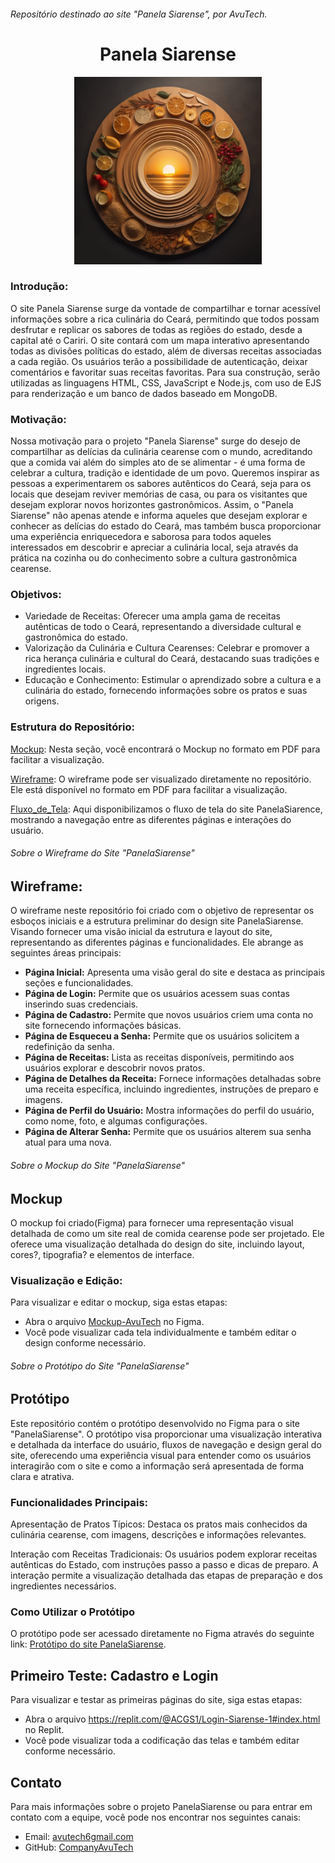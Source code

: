 ###### Repositório destinado ao site "Panela Siarense", por AvuTech.
<h1 align="center"> Panela Siarense </h1> 
<p align="center">
  <img width="300" height="300" src="https://github.com/CompanyAvuTech/PanelaSiarense/blob/main/Logo/Logo.jpg?raw=true">
</p>

### Introdução: 
O site Panela Siarense surge da vontade de compartilhar e tornar acessível informações sobre a rica culinária do Ceará, permitindo que todos possam desfrutar e replicar os sabores de todas as regiões do estado, desde a capital até o Cariri. O site contará com um mapa interativo apresentando todas as divisões políticas do estado, além de diversas receitas associadas a cada região. Os usuários terão a possibilidade de autenticação, deixar comentários e favoritar suas receitas favoritas. Para sua construção, serão utilizadas as linguagens HTML, CSS, JavaScript e Node.js, com uso de EJS para renderização e um banco de dados baseado em MongoDB.

### Motivação: 
Nossa motivação para o projeto "Panela Siarense" surge do desejo de compartilhar as delícias da culinária cearense com o mundo, acreditando que a comida vai além do simples ato de se alimentar - é uma forma de celebrar a cultura, tradição e identidade de um povo. Queremos inspirar as pessoas a experimentarem os sabores autênticos do Ceará, seja para os locais que desejam reviver memórias de casa, ou para os visitantes que desejam explorar novos horizontes gastronômicos. Assim, o "Panela Siarense" não apenas atende e informa aqueles que desejam explorar e conhecer as delícias do estado do Ceará, mas também busca proporcionar uma experiência enriquecedora e saborosa para todos aqueles interessados em descobrir e apreciar a culinária local, seja através da prática na cozinha ou do conhecimento sobre a cultura gastronômica cearense.

### Objetivos:
* Variedade de Receitas: Oferecer uma ampla gama de receitas autênticas de todo o Ceará, representando a diversidade cultural e gastronômica do estado.
* Valorização da Culinária e Cultura Cearenses: Celebrar e promover a rica herança culinária e cultural do Ceará, destacando suas tradições e ingredientes locais.
* Educação e Conhecimento: Estimular o aprendizado sobre a cultura e a culinária do estado, fornecendo informações sobre os pratos e suas origens.

### Estrutura do Repositório:
[Mockup](Mockup): Nesta seção, você encontrará o Mockup no formato em PDF para facilitar a visualização.

[Wireframe](Wireframe): O wireframe pode ser visualizado diretamente no repositório. Ele está disponível no formato em PDF para facilitar a visualização.

[Fluxo_de_Tela](Fluxo_de_Tela): Aqui disponibilizamos o fluxo de tela do site PanelaSiarence, mostrando a navegação entre as diferentes páginas e interações do usuário.

###### Sobre o Wireframe do Site "PanelaSiarense"
## Wireframe: 
O wireframe neste repositório foi criado com o objetivo de representar os esboços iniciais e a estrutura preliminar do design site PanelaSiarense. Visando fornecer uma visão inicial da estrutura e layout do site, representando as diferentes páginas e funcionalidades. Ele abrange as seguintes áreas principais:

- **Página Inicial:** Apresenta uma visão geral do site e destaca as principais seções e funcionalidades.
- **Página de Login:** Permite que os usuários acessem suas contas inserindo suas credenciais.
- **Página de Cadastro:** Permite que novos usuários criem uma conta no site fornecendo informações básicas.
- **Página de Esqueceu a Senha:** Permite que os usuários solicitem a redefinição da senha.
- **Página de Receitas:** Lista as receitas disponíveis, permitindo aos usuários explorar e descobrir novos pratos.
- **Página de Detalhes da Receita:** Fornece informações detalhadas sobre uma receita específica, incluindo ingredientes, instruções de preparo e imagens.
- **Página de Perfil do Usuário:** Mostra informações do perfil do usuário, como nome, foto, e algumas configurações.
- **Página de Alterar Senha:** Permite que os usuários alterem sua senha atual para uma nova.


###### Sobre o Mockup do Site "PanelaSiarense"
## Mockup 
O mockup foi criado(Figma) para fornecer uma representação visual detalhada de como um site real de comida cearense pode ser projetado. Ele oferece uma visualização detalhada do design do site, incluindo layout, cores?, tipografia? e elementos de interface.

### Visualização e Edição:

Para visualizar e editar o mockup, siga estas etapas:

* Abra o arquivo [Mockup-AvuTech](https://www.figma.com/file/ei20XoKCfJbyLhqm0iOSv0/Mockup-AvuTech?type=design&node-id=0%3A1&mode=design&t=iaCacyyEhwh6NJyt-1) no Figma.
* Você pode visualizar cada tela individualmente e também editar o design conforme necessário.

###### Sobre o Protótipo do Site "PanelaSiarense"
## Protótipo 
Este repositório contém o protótipo desenvolvido no Figma para o site "PanelaSiarense". O protótipo visa proporcionar uma visualização interativa e detalhada da interface do usuário, fluxos de navegação e design geral do site, oferecendo uma experiência visual para entender como os usuários interagirão com o site e como a informação será apresentada de forma clara e atrativa.

### Funcionalidades Principais:
Apresentação de Pratos Típicos: Destaca os pratos mais conhecidos da culinária cearense, com imagens, descrições e informações relevantes.

Interação com Receitas Tradicionais: Os usuários podem explorar receitas autênticas do Estado, com instruções passo a passo e dicas de preparo. A interação permite a visualização detalhada das etapas de preparação e dos ingredientes necessários.

### Como Utilizar o Protótipo
O protótipo pode ser acessado diretamente no Figma através do seguinte link: [Protótipo do site PanelaSiarense](https://www.figma.com/proto/1w7IPVuEw7wI0GnoPSRoQv/PanelaSiarence?type=design&node-id=102-2&t=XJAJ6VLgcc4rpIit-0&scaling=scale-down&page-id=0%3A1&starting-point-node-id=102%3A2&show-proto-sidebar=1). 

## Primeiro Teste: Cadastro e Login 

Para visualizar e testar as primeiras páginas do site, siga estas etapas:

* Abra o arquivo https://replit.com/@ACGS1/Login-Siarense-1#index.html no Replit.
* Você pode visualizar toda a codificação das telas e também editar conforme necessário.


## Contato

Para mais informações sobre o projeto PanelaSiarense ou para entrar em contato com a equipe, você pode nos encontrar nos seguintes canais:

- Email: [avutech6gmail.com](avutech6gmail.com)
- GitHub: [CompanyAvuTech](https://github.com/CompanyAvuTech)

  


